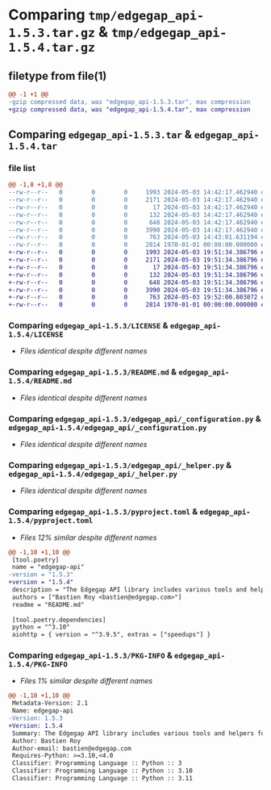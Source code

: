 # Comparing `tmp/edgegap_api-1.5.3.tar.gz` & `tmp/edgegap_api-1.5.4.tar.gz`

## filetype from file(1)

```diff
@@ -1 +1 @@
-gzip compressed data, was "edgegap_api-1.5.3.tar", max compression
+gzip compressed data, was "edgegap_api-1.5.4.tar", max compression
```

## Comparing `edgegap_api-1.5.3.tar` & `edgegap_api-1.5.4.tar`

### file list

```diff
@@ -1,8 +1,8 @@
--rw-r--r--   0        0        0     1993 2024-05-03 14:42:17.462940 edgegap_api-1.5.3/LICENSE
--rw-r--r--   0        0        0     2171 2024-05-03 14:42:17.462940 edgegap_api-1.5.3/README.md
--rw-r--r--   0        0        0       17 2024-05-03 14:42:17.462940 edgegap_api-1.5.3/edgegap_api/BUILD
--rw-r--r--   0        0        0      132 2024-05-03 14:42:17.462940 edgegap_api-1.5.3/edgegap_api/__init__.py
--rw-r--r--   0        0        0      648 2024-05-03 14:42:17.462940 edgegap_api-1.5.3/edgegap_api/_configuration.py
--rw-r--r--   0        0        0     3990 2024-05-03 14:42:17.462940 edgegap_api-1.5.3/edgegap_api/_helper.py
--rw-r--r--   0        0        0      763 2024-05-03 14:43:01.631194 edgegap_api-1.5.3/pyproject.toml
--rw-r--r--   0        0        0     2814 1970-01-01 00:00:00.000000 edgegap_api-1.5.3/PKG-INFO
+-rw-r--r--   0        0        0     1993 2024-05-03 19:51:34.386796 edgegap_api-1.5.4/LICENSE
+-rw-r--r--   0        0        0     2171 2024-05-03 19:51:34.386796 edgegap_api-1.5.4/README.md
+-rw-r--r--   0        0        0       17 2024-05-03 19:51:34.386796 edgegap_api-1.5.4/edgegap_api/BUILD
+-rw-r--r--   0        0        0      132 2024-05-03 19:51:34.386796 edgegap_api-1.5.4/edgegap_api/__init__.py
+-rw-r--r--   0        0        0      648 2024-05-03 19:51:34.386796 edgegap_api-1.5.4/edgegap_api/_configuration.py
+-rw-r--r--   0        0        0     3990 2024-05-03 19:51:34.386796 edgegap_api-1.5.4/edgegap_api/_helper.py
+-rw-r--r--   0        0        0      763 2024-05-03 19:52:00.803072 edgegap_api-1.5.4/pyproject.toml
+-rw-r--r--   0        0        0     2814 1970-01-01 00:00:00.000000 edgegap_api-1.5.4/PKG-INFO
```

### Comparing `edgegap_api-1.5.3/LICENSE` & `edgegap_api-1.5.4/LICENSE`

 * *Files identical despite different names*

### Comparing `edgegap_api-1.5.3/README.md` & `edgegap_api-1.5.4/README.md`

 * *Files identical despite different names*

### Comparing `edgegap_api-1.5.3/edgegap_api/_configuration.py` & `edgegap_api-1.5.4/edgegap_api/_configuration.py`

 * *Files identical despite different names*

### Comparing `edgegap_api-1.5.3/edgegap_api/_helper.py` & `edgegap_api-1.5.4/edgegap_api/_helper.py`

 * *Files identical despite different names*

### Comparing `edgegap_api-1.5.3/pyproject.toml` & `edgegap_api-1.5.4/pyproject.toml`

 * *Files 12% similar despite different names*

```diff
@@ -1,10 +1,10 @@
 [tool.poetry]
 name = "edgegap-api"
-version = "1.5.3"
+version = "1.5.4"
 description = "The Edgegap API library includes various tools and helpers for interacting with RESTful and other types of APIs. It is designed for use within the Edgegap organization."
 authors = ["Bastien Roy <bastien@edgegap.com>"]
 readme = "README.md"
 
 [tool.poetry.dependencies]
 python = "^3.10"
 aiohttp = { version = "^3.9.5", extras = ["speedups"] }
```

### Comparing `edgegap_api-1.5.3/PKG-INFO` & `edgegap_api-1.5.4/PKG-INFO`

 * *Files 1% similar despite different names*

```diff
@@ -1,10 +1,10 @@
 Metadata-Version: 2.1
 Name: edgegap-api
-Version: 1.5.3
+Version: 1.5.4
 Summary: The Edgegap API library includes various tools and helpers for interacting with RESTful and other types of APIs. It is designed for use within the Edgegap organization.
 Author: Bastien Roy
 Author-email: bastien@edgegap.com
 Requires-Python: >=3.10,<4.0
 Classifier: Programming Language :: Python :: 3
 Classifier: Programming Language :: Python :: 3.10
 Classifier: Programming Language :: Python :: 3.11
```

